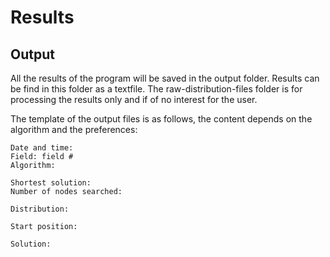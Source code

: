# Results

## Output
All the results of the program will be saved in the output folder. Results can be find in this folder as a textfile. The raw-distribution-files folder is for processing the results only and if of no interest for the user.

The template of the output files is as follows, the content depends on the algorithm and the preferences:
```
Date and time: 
Field: field #
Algorithm: 

Shortest solution: 
Number of nodes searched: 

Distribution:

Start position: 

Solution:

```
